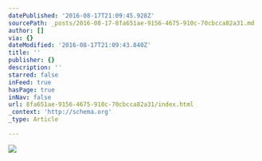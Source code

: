 ```yaml
---
datePublished: '2016-08-17T21:09:45.928Z'
sourcePath: _posts/2016-08-17-8fa651ae-9156-4675-910c-70cbcca82a31.md
author: []
via: {}
dateModified: '2016-08-17T21:09:43.840Z'
title: ''
publisher: {}
description: ''
starred: false
inFeed: true
hasPage: true
inNav: false
url: 8fa651ae-9156-4675-910c-70cbcca82a31/index.html
_context: 'http://schema.org'
_type: Article

---
```

![](https://the-grid-user-content.s3-us-west-2.amazonaws.com/51dd576b-f29c-4b3a-87c0-c8b244a8bc20.jpg)